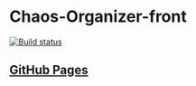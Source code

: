# Chaos-Organizer-front
[![Build status](https://ci.appveyor.com/api/projects/status/aq8rs9bkmp7l9b8a?svg=true)](https://ci.appveyor.com/project/pvova21/chaos-organizer-front)
## [GitHub Pages](https://pvova21.github.io/Chaos-Organizer-front/)